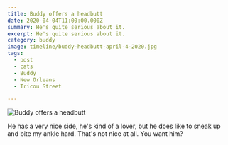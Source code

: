 ```yaml
---
title: Buddy offers a headbutt
date: 2020-04-04T11:00:00.000Z
summary: He's quite serious about it.
excerpt: He's quite serious about it.
category: buddy
image: timeline/buddy-headbutt-april-4-2020.jpg
tags:
  - post
  - cats
  - Buddy
  - New Orleans
  - Tricou Street

---
```


![Buddy offers a headbutt](/static/img/buddy/buddy-headbutt-april-4-2020.jpg "Buddy offers a headbutt")

He has a very nice side, he's kind of a lover, but he does like to sneak up and bite my ankle hard. That's not nice at all. You want him?